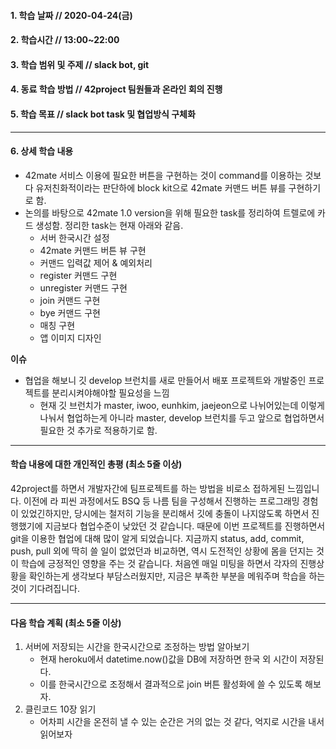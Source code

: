 #### 1. 학습 날짜 // 2020-04-24(금)

#### 2. 학습시간 // 13:00~22:00

#### 3. 학습 범위 및 주제 // slack bot, git

#### 4. 동료 학습 방법 // 42project 팀원들과 온라인 회의 진행

#### 5. 학습 목표 // slack bot task 및 협업방식 구체화

---

#### 6. 상세 학습 내용

- 42mate 서비스 이용에 필요한 버튼을 구현하는 것이 command를 이용하는 것보다 유저친화적이라는 판단하에 block kit으로 42mate 커맨드 버튼 뷰를 구현하기로 함.
- 논의를 바탕으로 42mate 1.0 version을 위해 필요한 task를 정리하여 트렐로에 카드 생성함. 정리한 task는 현재 아래와 같음.
  - 서버 한국시간 설정
  - 42mate 커맨드 버튼 뷰 구현
  - 커맨드 입력값 제어 & 예외처리
  - register 커맨드 구현
  - unregister 커맨드 구현
  - join 커맨드 구현
  - bye 커맨드 구현
  - 매칭 구현
  - 앱 이미지 디자인

**이슈**

- 협업을 해보니 깃 develop 브런치를 새로 만들어서 배포 프로젝트와 개발중인 프로젝트를 분리시켜야해야할 필요성을 느낌
  - 현재 깃 브런치가 master, iwoo, eunhkim, jaejeon으로 나뉘어있는데 이렇게 나눠서 협업하는게 아니라 master, develop 브런치를 두고 앞으로 협업하면서 필요한 것 추가로 적용하기로 함.

---

#### 학습 내용에 대한 개인적인 총평 (최소 5줄 이상)

42project를 하면서 개발자간에 팀프로젝트를 하는 방법을 비로소 접하게된 느낌입니다. 이전에 라 피씬 과정에서도 BSQ 등 나름 팀을 구성해서 진행하는 프로그래밍 경험이 있었긴하지만, 당시에는 철저히 기능을 분리해서 깃에 충돌이 나지않도록 하면서 진행했기에 지금보다 협업수준이 낮았던 것 같습니다.
때문에 이번 프로젝트를 진행하면서 git을 이용한 협업에 대해 많이 알게 되었습니다. 지금까지 status, add, commit, push, pull 외에 딱히 쓸 일이 없었던과 비교하면, 역시 도전적인 상황에 몸을 던지는 것이 학습에 긍정적인 영향을 주는 것 같습니다.
처음엔 매일 미팅을 하면서 각자의 진행상황을 확인하는게 생각보다 부담스러웠지만, 지금은 부족한 부분을 메워주며 학습을 하는 것이 기다려집니다.

---

#### 다음 학습 계획 (최소 5줄 이상)

1.  서버에 저장되는 시간을 한국시간으로 조정하는 방법 알아보기
    - 현재 heroku에서 datetime.now()값을 DB에 저장하면 한국 외 시간이 저장된다.
    - 이를 한국시간으로 조정해서 결과적으로 join 버튼 활성화에 쓸 수 있도록 해보자.
2.  클린코드 10장 읽기
    - 어차피 시간을 온전히 낼 수 있는 순간은 거의 없는 것 같다, 억지로 시간을 내서 읽어보자
